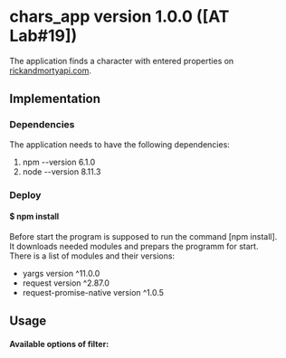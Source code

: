 # chars_app version 1.0.0 ([AT Lab#19])

The application finds a character with entered properties on [rickandmortyapi.com](https://rickandmortyapi.com/).<br>

## Implementation

### Dependencies

The application needs to have the following dependencies:
1. npm --version 6.1.0
2. node --version 8.11.3

### Deploy

#### $ npm install

Before start the program is supposed to run the command [npm install].<br> 
It downloads needed modules and prepars the programm for start.<br>
There is a list of modules and their versions:
* yargs      version  ^11.0.0
* request    version  ^2.87.0
* request-promise-native version  ^1.0.5

## Usage

#### Available options of filter:



